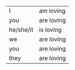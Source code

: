 |           |            |
| --------- | ---------- |
| I         | am loving  |
| you       | are loving |
| he/she/it | is loving  |
| we        | are loving |
| you       | are loving |
| they      | are loving |
